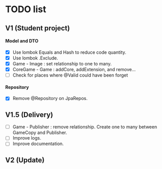 # TODO list

## V1 (Student project)
 
#### Model and DTO
- [X] Use lombok Equals and Hash to reduce code quantity.
- [X] Use lombok .Exclude.
- [x] Game - Image : set relationship to one to many.
- [X] CoreGame - Game : addCore, addExtension, and remove...
- [ ] Check for places where @Valid could have been forget
#### Repository
- [X] Remove @Repository on JpaRepos.

## V1.5 (Delivery)
- [ ] Game - Publisher : remove relationship. Create one to many between GameCopy and Publisher.
- [ ] Improve logs.
- [ ] Improve documentation.
## V2 (Update)
